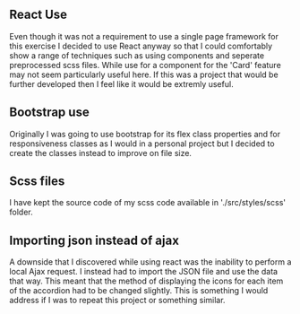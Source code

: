 React Use
---------
Even though it was not a requirement to use a single page framework for this exercise I decided to use React anyway so that I could comfortably show a range of techniques such as using components and seperate preprocessed scss files. While use for a component for the 'Card' feature may not seem particularly useful here. If this was a project that would be further developed then I feel like it would be extremly useful.


Bootstrap use
---------
Originally I was going to use bootstrap for its flex class properties and for responsiveness classes as I would in a personal project but I decided to create the classes instead to improve on file size.


Scss files
---------
I have kept the source code of my scss code available in './src/styles/scss' folder. 


Importing json instead of ajax
---------
A downside that I discovered while using react was the inability to perform a local Ajax request. I instead had to import the JSON file and use the data that way.  This meant that the method of displaying the icons for each item of the accordion had to be changed slightly. This is something I would address if I was to repeat this project or something similar.
